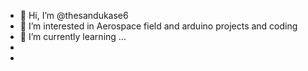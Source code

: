 - 👋 Hi, I’m @thesandukase6
- 👀 I’m interested in Aerospace field and arduino projects and  coding
- 🌱 I’m currently learning ...
- 
-

<!---
thesandukase6/thesandukase6 is a ✨ special ✨ repository because its `README.md` (this file) appears on your GitHub profile.
You can click the Preview link to take a look at your changes.
--->
